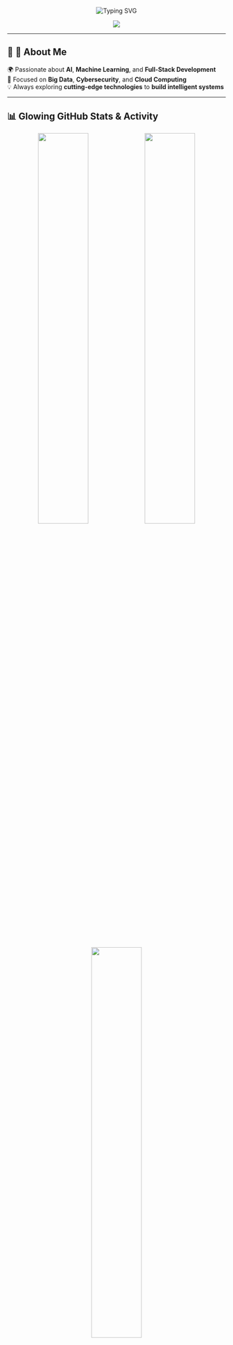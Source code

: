 <!-- Animated Gradient Background -->
<p align="center">
  <img src="https://readme-typing-svg.demolab.com?font=Fira+Code&weight=600&size=30&pause=1000&color=FFD700&center=true&vCenter=true&width=900&lines=Hey+There!+👋+Welcome+to+My+GitHub+Universe;AI+Enthusiast+%7C+ML+Practitioner+%7C+Full-Stack+Developer;Building+Intelligent+Systems+🚀;Lifelong+Learner+and+Tech+Explorer+🌍;Let's+Innovate+Together!+🔥" alt="Typing SVG" />
</p>

<!-- Fixed & Vibrant Header -->
<p align="center">
  <img src="https://capsule-render.vercel.app/api?type=waving&color=FF0080,8000FF,39FF14&height=250&section=header&text=🚀%20Amanulla%20Kesaratti!%20🚀&fontSize=45&fontColor=FFFFFF&animation=fadeIn&fontAlignY=40" />
</p>


---

## 🎨 **🌟 About Me**
🌍 Passionate about **AI**, **Machine Learning**, and **Full-Stack Development**  
🚀 Focused on **Big Data**, **Cybersecurity**, and **Cloud Computing**  
💡 Always exploring **cutting-edge technologies** to **build intelligent systems**  

---

## 📊 **Glowing GitHub Stats & Activity**

<!-- GitHub Stats -->
<p align="center">
  <img src="https://github-readme-stats.vercel.app/api?username=amandk1991&show_icons=true&theme=radical&hide_border=true&bg_color=0,000000,430089&text_color=ffffff&title_color=FFD700&icon_color=FFDD00" width="48%" />
  <img src="https://github-readme-streak-stats.herokuapp.com?user=amandk1991&theme=radical&hide_border=true&background=000000&ring=FFD700&fire=FFDD00&currStreakLabel=39FF14" width="48%" />
  <img src="https://github-readme-stats.vercel.app/api/top-langs/?username=amandk1991&layout=compact&theme=radical&hide_border=true&bg_color=000000,430089&title_color=FFD700&text_color=ffffff" width="48%" />
</p>

---

## 🎭 **Activity Graph**
<p align="center">
  <img src="https://github-readme-activity-graph.vercel.app/graph?username=amandk1991&theme=react-dark&bg_color=000000&color=FFD700&line=FF00FF&point=39FF14&area=true&hide_border=true" width="100%" />
</p>

---

## 🚀 **Projects & Deployments**
- 🔐 **[SQL + HiveQL Compiler](https://your-deployment-link.com)** - Interactive compiler for HiveQL queries **[🔗 Try it Here!](https://your-deployment-link.com)**  
- 🖥️ **[Hybrid AES-DES Encryption](https://github.com/your-repo)** - Secure file encryption  
- 🌍 **[TOUREXX](https://github.com/your-repo)** - AI-powered travel recommendations  
- 🧠 **[MRI Image Generation with WGANs](https://github.com/your-repo)** - AI for MRI augmentation  

---

## 🎨 **🔗 Reach Out & Connect**
<p align="center">
  <a href="mailto:aman.at.job.02@gmail.com"><img src="https://img.shields.io/badge/Gmail-D14836?style=for-the-badge&logo=gmail&logoColor=white"></a>
  <a href="https://linkedin.com/in/your-linkedin"><img src="https://img.shields.io/badge/LinkedIn-0077B5?style=for-the-badge&logo=linkedin&logoColor=white"></a>
</p>
